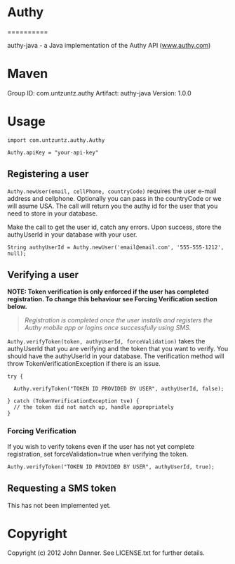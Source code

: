 # Authy
==========

authy-java - a Java implementation of the Authy API (www.authy.com)

# Maven

Group ID: com.untzuntz.authy
Artifact: authy-java
Version:  1.0.0

# Usage

    import com.untzuntz.authy.Authy

    Authy.apiKey = "your-api-key"


## Registering a user

`Authy.newUser(email, cellPhone, countryCode)` requires the user e-mail address and cellphone. Optionally you can pass in the countryCode or we will asume
USA. The call will return you the authy id for the user that you need to store in your database.

Make the call to get the user id, catch any errors. Upon success, store the authyUserId in your database with your user.

    String authyUserId = Authy.newUser('email@email.com', '555-555-1212', null);
    
## Verifying a user


__NOTE: Token verification is only enforced if the user has completed registration. To change this behaviour see Forcing Verification section below.__  
   
   >*Registration is completed once the user installs and registers the Authy mobile app or logins once successfully using SMS.*

`Authy.verifyToken(token, authyUserId, forceValidation)` takes the authyUserId that you are verifying and the token that you want to verify. You should have the authyUserId in your database. The verification method will throw TokenVerificationException if there is an issue.

    try {
    
      Authy.verifyToken("TOKEN ID PROVIDED BY USER", authyUserId, false);
    
    } catch (TokenVerificationException tve) {
      // the token did not match up, handle appropriately
    }

### Forcing Verification

If you wish to verify tokens even if the user has not yet complete registration, set forceValidation=true when verifying the token.

    Authy.verifyToken("TOKEN ID PROVIDED BY USER", authyUserId, true);

## Requesting a SMS token

This has not been implemented yet.

Copyright
== 

Copyright (c) 2012 John Danner. See LICENSE.txt for
further details.
